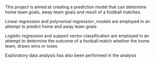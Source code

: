 This project  is aimed at creating a prediction model that can determine home team goals, away team goals and result of a football matches.

Linear regression and polynomial regression ,models are employed in an attempt to predict home and away team goals

Logistic regression and support vector classification are employed in an attempt to determine the outcome of a football match whether the home team, draws wins or loses.

Exploratory data analysis has also been performed in the analysis
